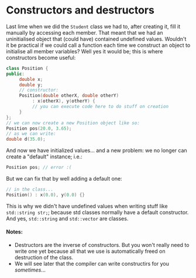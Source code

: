 # Constructors and destructors
Last lime when we did the `Student` class we had to, after creating it, fill it manually by accessing each member. That meant that we had an uninitialised object that (could have) contained undefined values. Wouldn't it be practical if we could call a function each time we construct an object to initialise all member variables? Well yes it would be; this is where constructors become useful:
```cpp
class Position {
public:
     double x;
     double y;
     // constructor:
     Position(double otherX, double otherY)
          : x(otherX), y(otherY) {
          // you can execute code here to do stuff on creation
     }
};
// we can now create a new Position object like so:
Position pos(20.0, 3.65);
// as we can write:
double d(35.0);
```
And now we have initialized values... and a new problem: we no longer can create a "default" instance; i.e.:
```cpp
Position pos; // error :(
```
But we can fix that by well adding a default one:
```cpp
// in the class...
Position() : x(0.0), y(0.0) {}
```
This is why we didn't have undefined values when writing stuff like `std::string str;`; because std classes normally have a default constructor. And yes, `std::string` and `std::vector` are classes.
#### Notes:
- Destructors are the inverse of constructors. But you won't really need to write one yet because all that we use is automatically freed on destruction of the class.
- We will see later that the compiler can write constructirs for you _sometimes_...
